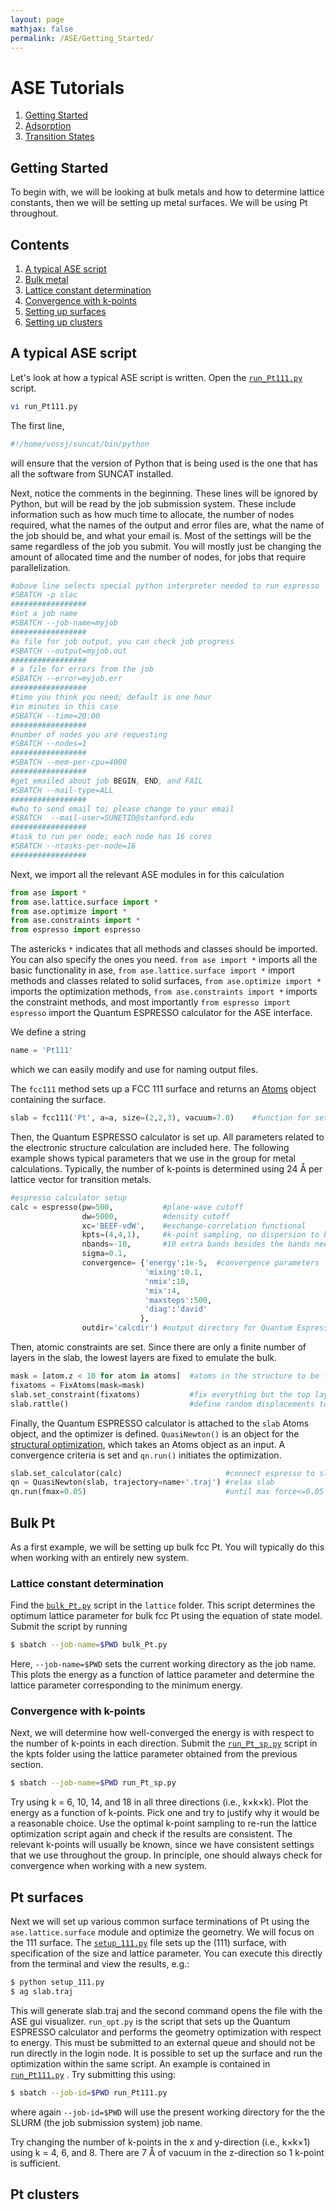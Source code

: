```yaml
---
layout: page
mathjax: false 
permalink: /ASE/Getting_Started/
---
```


# ASE Tutorials
1. [Getting Started](../Getting_Started/)
2. [Adsorption](../Adsorption/)
3. [Transition States](../Transition_States/)

## Getting Started
To begin with, we will be looking at bulk metals and how to determine lattice constants, then we will be setting up metal surfaces. We will be using Pt throughout.
## Contents
1. [A typical ASE script](#a-typical-ase-script)
1. [Bulk metal](#bulk-pt)
  1. [Lattice constant determination](#lattice-constant-determination)
  2. [Convergence with k-points](#convergence-with-k-points)
2. [Setting up surfaces](#pt-surfaces)
3. [Setting up clusters](#pt-clusters)

<a name='a-typical-ase-script'></a>
## A typical ASE script

Let's look at how a typical ASE script is written. Open the [`run_Pt111.py`](run_Pt111.py) script.

```bash
vi run_Pt111.py
```

The first line,

```python
#!/home/vossj/suncat/bin/python
```
will ensure that the version of Python that is being used is the one that has all the software from SUNCAT installed.

Next, notice the comments in the beginning. These lines will be ignored by Python, but will be read by the job submission system. These include information such as how much time to allocate, the number of nodes required, what the names of the output and error files are, what the name of the job should be, and what your email is. Most of the settings will be the same regardless of the job you submit. You will mostly just be changing the amount of allocated time and the number of nodes, for jobs that require parallelization.

```python
#above line selects special python interpreter needed to run espresso
#SBATCH -p slac
#################
#set a job name
#SBATCH --job-name=myjob
#################
#a file for job output, you can check job progress
#SBATCH --output=myjob.out
#################
# a file for errors from the job
#SBATCH --error=myjob.err
#################
#time you think you need; default is one hour
#in minutes in this case
#SBATCH --time=20:00
#################
#number of nodes you are requesting
#SBATCH --nodes=1
#################
#SBATCH --mem-per-cpu=4000
#################
#get emailed about job BEGIN, END, and FAIL
#SBATCH --mail-type=ALL
#################
#who to send email to; please change to your email
#SBATCH  --mail-user=SUNETID@stanford.edu
#################
#task to run per node; each node has 16 cores
#SBATCH --ntasks-per-node=16
#################
```

Next, we import all the relevant ASE modules in for this calculation

```python
from ase import *
from ase.lattice.surface import *
from ase.optimize import *
from ase.constraints import *
from espresso import espresso
```

The astericks `*` indicates that all methods and classes should be imported. You can also specify the ones you need. `from ase import *` imports all the basic functionality in ase, `from ase.lattice.surface import *` import methods and classes related to solid surfaces, `from ase.optimize import *` imports the optimization methods, `from ase.constraints import *` imports the constraint methods, and most importantly `from espresso import espresso` import the Quantum ESPRESSO calculator for the ASE interface.

We define a string

```python
name = 'Pt111'
```
which we can easily modify and use for naming output files.

The `fcc111` method sets up a FCC 111 surface and returns an [Atoms](https://wiki.fysik.dtu.dk/ase/ase/atoms.html) object containing the surface. 

```python
slab = fcc111('Pt', a=a, size=(2,2,3), vacuum=7.0)    #function for setting up a fcc(111) surface
```


Then, the Quantum ESPRESSO calculator is set up. All parameters related to the electronic structure calculation are included here. The following example shows typical parameters that we use in the group for metal calculations. Typically, the number of k-points is determined using 24 Å per lattice vector for transition metals.

```python
#espresso calculator setup
calc = espresso(pw=500,           #plane-wave cutoff
                dw=5000,          #density cutoff
                xc='BEEF-vdW',    #exchange-correlation functional
                kpts=(4,4,1),     #k-point sampling, no dispersion to be sampled along z
                nbands=-10,       #10 extra bands besides the bands needed to hold the valence electrons
                sigma=0.1,
                convergence= {'energy':1e-5,  #convergence parameters
                              'mixing':0.1,
                              'nmix':10,
                              'mix':4,
                              'maxsteps':500,
                              'diag':'david'
                             },
                outdir='calcdir') #output directory for Quantum Espresso files
```

Then, atomic constraints are set. Since there are only a finite number of layers in the slab, the lowest layers are fixed to emulate the bulk. 

```python
mask = [atom.z < 10 for atom in atoms]  #atoms in the structure to be fixed
fixatoms = FixAtoms(mask=mask)
slab.set_constraint(fixatoms)           #fix everything but the top layer atoms
slab.rattle()                           #define random displacements to the atomic positions before optimization
```

Finally, the Quantum ESPRESSO calculator is attached to the `slab` Atoms object, and the optimizer is defined. `QuasiNewton()` is an object for the [structural optimization](https://wiki.fysik.dtu.dk/ase/ase/optimize.html), which takes an Atoms object as an input. A convergence criteria is set and `qn.run()` initiates the optimization.

```python
slab.set_calculator(calc)                       #connect espresso to slab
qn = QuasiNewton(slab, trajectory=name+'.traj') #relax slab
qn.run(fmax=0.05)                               #until max force<=0.05 eV/AA
```
<a name='bulk-pt'></a>
## Bulk Pt
As a first example, we will be setting up bulk fcc Pt. You will typically do this when working with an entirely new system. 
<a name='lattice-constant-determination'></a>
### Lattice constant determination
Find the [`bulk_Pt.py`](bulk_Pt.py) script in the `lattice` folder. This script determines the optimum lattice parameter for bulk fcc Pt using the equation of state model. Submit the script by running

```bash
$ sbatch --job-name=$PWD bulk_Pt.py
```
Here, `--job-name=$PWD` sets the current working directory as the job name. This plots the energy as a function of lattice parameter and determine the lattice parameter corresponding to the minimum energy.

<a name='convergence-with-k-points'></a>
### Convergence with k-points
Next, we will determine how well-converged the energy is with respect to the number of k-points in each direction. Submit the [`run_Pt_sp.py`](run_Pt_sp.py) script in the kpts folder using the lattice parameter obtained from the previous section.

```bash
$ sbatch --job-name=$PWD run_Pt_sp.py
```
Try using k = 6, 10, 14, and 18 in all three directions (i.e., k×k×k). Plot the energy as a function of k-points. Pick one and try to justify why it would be a reasonable choice. Use the optimal k-point sampling to re-run the lattice optimization script again and check if the results are consistent. The relevant k-points will usually be known, since we have consistent settings that we use throughout the group. In principle, one should always check for convergence when working with a new system.

<a name='pt-surfaces'></a>
## Pt surfaces
Next we will set up various common surface terminations of Pt using the `ase.lattice.surface` module and optimize the geometry. We will focus on the 111 surface. The [`setup_111.py`](setup_111.py) file sets up the (111) surface, with specification of the size and lattice parameter. You can execute this directly from the terminal and view the results, e.g.:

```bash
$ python setup_111.py
$ ag slab.traj
```

This will generate slab.traj and the second command opens the file with the ASE gui visualizer.
`run_opt.py` is the script that sets up the Quantum ESPRESSO calculator and performs the geometry optimization with respect to energy. This must be submitted to an external queue and should not be run directly in the login node. It is possible to set up the surface and run the optimization within the same script. An example is contained in [`run_Pt111.py`](run_Pt111.py) . Try submitting this using:

```bash
$ sbatch --job-id=$PWD run_Pt111.py
```

where again `--job-id=$PWD` will use the present working directory for the the SLURM (the job submission system) job name.

Try changing the number of k-points in the x and y-direction (i.e., k×k×1) using k = 4, 6, and 8. There are 7 Å of vacuum in the z-direction so 1 k-point is sufficient.

<a name='pt-clusters'></a>
## Pt clusters
